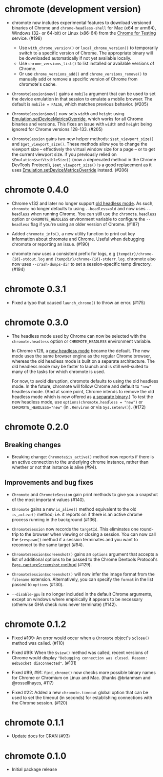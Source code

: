 # chromote (development version)

* chromote now includes experimental features to download versioned binaries of Chrome and `chrome-headless-shell` for Mac (x64 or arm64), Windows (32- or 64-bit) or Linux (x86-64) from the [Chrome for Testing](https://googlechromelabs.github.io/chrome-for-testing) service. (#198)
  * Use `with_chrome_version()` or `local_chrome_version()` to temporarily switch to a specific version of Chrome. The appropriate binary will be downloaded automatically if not yet available locally. 
  * Use `chrome_versions_list()` to list installed or available versions of Chrome. 
  * Or use `chrome_versions_add()` and `chrome_versions_remove()` to manually add or remove a specific version of Chrome from chromote's cache.

* `ChromoteSession$new()` gains a `mobile` argument that can be used to set the device emulation in that session to emulate a mobile browser. The default is `mobile = FALSE`, which matches previous behavior. (#205)

* `ChromoteSession$new()` now sets `width` and `height` using [Emulation.setDeviceMetricsOverride](https://chromedevtools.github.io/devtools-protocol/tot/Emulation/#method-setDeviceMetricsOverride), which works for all Chrome binaries and versions. This fixes an issue with `width` and `height` being ignored for Chrome versions 128-133. (#205)

* `ChromoteSession` gains two new helper methods: `$set_viewport_size()` and `$get_viewport_size()`. These methods allow you to change the viewport size – effectively the virtual window size for a page – or to get the current viewport size. If you previously relied on `$Emulation$setVisibleSize()` (now a deprecated method in the Chrome DevTools Protocol), `$set_viewport_size()` is a good replacement as it uses [Emulation.setDeviceMetricsOverride](https://chromedevtools.github.io/devtools-protocol/tot/Emulation/#method-setDeviceMetricsOverride) instead. (#206)

# chromote 0.4.0

* Chrome v132 and later no longer support [old headless mode](https://developer.chrome.com/blog/removing-headless-old-from-chrome). As such, `chromote` no longer defaults to using `--headless=old` and now uses `--headless` when running Chrome. You can still use the `chromote.headless` option or `CHROMOTE_HEADLESS` environment variable to configure the `--headless` flag if you're using an older version of Chrome. (#187)

* Added `chromote_info()`, a new utility function to print out key information about chromote and Chrome. Useful when debugging chromote or reporting an issue. (#190)

* chromote now uses a consistent prefix for logs, e.g `{tempdir}/chrome-{id}-stdout.log` and `{tempdir}/chrome-{id}-stderr.log`. chromote also now uses `--crash-dumps-dir` to set a session-specific temp directory. (#194)

# chromote 0.3.1

* Fixed a typo that caused `launch_chrome()` to throw an error. (#175)

# chromote 0.3.0

* The headless mode used by Chrome can now be selected with the `chromote.headless` option or `CHROMOTE_HEADLESS` environment variable. 

  In Chrome v128, a [new headless mode](https://developer.chrome.com/docs/chromium/new-headless) became the default. The new mode uses the same browser engine as the regular Chrome browser, whereas the old headless mode is built on a separate architecture. The old headless mode may be faster to launch and is still well-suited to many of the tasks for which chromote is used.

  For now, to avoid disruption, chromote defaults to using the old headless mode. In the future, chromote will follow Chrome and default to `"new"` headless mode. (And at some point, Chrome intends to remove the old headless mode which is now offered as [a separate binary](https://developer.chrome.com/blog/chrome-headless-shell).) To test the new headless mode, use `options(chromote.headless = "new")` or `CHROMOTE_HEADLESS="new"` (in `.Renviron` or via `Sys.setenv()`). (#172)

# chromote 0.2.0

## Breaking changes

* Breaking change: `Chromote$is_active()` method now reports if there is an active connection to the underlying chrome instance, rather than whether or not that instance is alive (#94).

## Improvements and bug fixes

* `Chromote` and `ChromoteSession` gain print methods to give you a snapshot of the most important values (#140).

* `Chromote` gains a new `is_alive()` method equivalent to the old `is_active()` method; i.e. it reports on if there is an active chrome process running in the background (#136).

* `ChromoteSession` now records the `targetId`. This eliminates one round-trip to the browser when viewing or closing a session. You can now call the `$respawn()` method if a session terminates and you want to reconnect to the same target (#94).

* `ChromoteSession$screenshot()` gains an `options` argument that accepts a list of additional options to be passed to the Chrome Devtools Protocol's [`Page.captureScreenshot` method](https://chromedevtools.github.io/devtools-protocol/tot/Page/#method-captureScreenshot) (#129).

* `ChromoteSession$screenshot()` will now infer the image format from the `filename` extension. Alternatively, you can specify the `format` in the list passed to `options` (#130).

* `--disable-gpu` is no longer included in the default Chrome arguments, except on windows where empirically it appears to be necessary (otherwise GHA check runs never terminate) (#142).

# chromote 0.1.2

* Fixed #109: An error would occur when a `Chromote` object's `$close()` method was called. (#110)

* Fixed #99: When the `$view()` method was called, recent versions of Chrome would display `"Debugging connection was closed. Reason: WebSocket disconnected"`. (#101)

* Fixed #89, #91: `find_chrome()` now checks more possible binary names for Chrome or Chromium on Linux and Mac. (thanks @brianmsm and @rossellhayes, #117)

* Fixed #22: Added a new `chromote.timeout` global option that can be used to set the timeout (in seconds) for establishing connections with the Chrome session. (#120)


# chromote 0.1.1

* Update docs for CRAN (#93)


# chromote 0.1.0

* Initial package release
